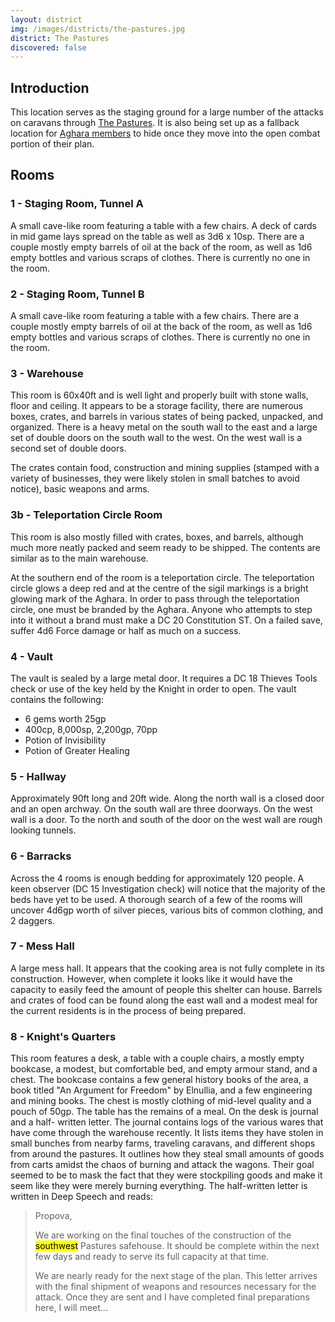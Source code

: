 ```yaml
---
layout: district
img: /images/districts/the-pastures.jpg
district: The Pastures
discovered: false
---
```

## Introduction
This location serves as the staging ground for a large number of the attacks on caravans through [The Pastures]({{site.baseurl}}/locations/the-pastures). It is also being set up as a fallback location for [Aghara members]({{site.baseurl}}/factions/aghara/) to hide once they move into the open combat portion of their plan.

## Rooms

### 1 - Staging Room, Tunnel A
A small cave-like room featuring a table with a few chairs. A deck of cards in mid game lays spread on the table as well as <span class="text-primary bold">3d6 x 10sp</span>. There are a couple mostly empty barrels of oil at the back of the room, as well as <span class="text-primary bold">1d6 empty bottles</span> and various scraps of clothes. There is currently no one in the room.

### 2 - Staging Room, Tunnel B
A small cave-like room featuring a table with a few chairs. There are a couple mostly empty barrels of oil at the back of the room, as well as <span class="text-primary bold">1d6 empty bottles</span> and various scraps of clothes. There is currently no one in the room.

### 3 - Warehouse
This room is 60x40ft and is well light and properly built with stone walls, floor and ceiling. It appears to be a storage facility, there are numerous boxes, crates, and barrels in various states of being packed, unpacked, and organized. There is a heavy metal on the south wall to the east and a large set of double doors on the south wall to the west. On the west wall is a second set of double doors.

The crates contain food, construction and mining supplies (stamped with a variety of businesses, they were likely stolen in small batches to avoid notice), basic weapons and arms.

### 3b - Teleportation Circle Room
This room is also mostly filled with crates, boxes, and barrels, although much more neatly packed and seem ready to be shipped. The contents are similar as to the main warehouse.

At the southern end of the room is a teleportation circle. The teleportation circle glows a deep red and at the centre of the sigil markings is a bright glowing mark of the Aghara. In order to pass through the teleportation circle, one must be branded by the Aghara. Anyone who attempts to step into it without a brand must make a DC 20 Constitution ST. On a failed save, suffer 4d6 Force damage or half as much on a success.

### 4 - Vault
The vault is sealed by a large metal door. It requires a DC 18 Thieves Tools check or use of the key held by the Knight in order to open. The vault contains the following:
- 6 gems worth 25gp
- 400cp, 8,000sp, 2,200gp, 70pp
- Potion of Invisibility
- Potion of Greater Healing

### 5 - Hallway
Approximately 90ft long and 20ft wide. Along the north wall is a closed door and an open archway. On the south wall are three doorways. On the west wall is a door. To the north and south of the door on the west wall are rough looking tunnels.

### 6 - Barracks
Across the 4 rooms is enough bedding for approximately 120 people. A keen observer (DC 15 Investigation check) will notice that the majority of the beds have yet to be used. A thorough search of a few of the rooms will uncover <span class="text-primary bold">4d6gp</span> worth of silver pieces, various bits of common clothing, and 2 daggers.

### 7 - Mess Hall
A large mess hall. It appears that the cooking area is not fully complete in its construction. However, when complete it looks like it would have the capacity to easily feed the amount of people this shelter can house. Barrels and crates of food can be found along the east wall and a modest meal for the current residents is in the process of being prepared.

### 8 - Knight's Quarters
This room features a desk, a table with a couple chairs, a mostly empty bookcase, a modest, but comfortable bed, and empty armour stand, and a chest. The bookcase contains a few general history books of the area, a book titled "An Argument for Freedom" by Elnullia, and a few engineering and mining books. The chest is mostly clothing of mid-level quality and a pouch of <span class="text-primary bold">50gp</span>. The table has the remains of a meal. On the desk is journal and a half- written letter. The journal contains logs of the various wares that have come through the warehouse recently. It lists items they have stolen in small bunches from nearby farms, traveling caravans, and different shops from around the pastures. It outlines how they steal small amounts of goods from carts amidst the chaos of burning and attack the wagons. Their goal seemed to be to mask the fact that they were stockpiling goods and make it seem like they were merely burning everything. The half-written letter is written in <span class="text-primary bold">Deep Speech</span> and reads:

> Propova,
>
> We are working on the final touches of the construction of the <mark>southwest</mark> Pastures safehouse. It should be complete within the next few days and ready to serve its full capacity at that time.
>
> We are nearly ready for the next stage of the plan. This letter arrives with the final shipment of weapons and resources necessary for the attack. Once they are sent and I have completed final preparations here, I will meet...
